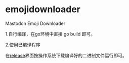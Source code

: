 # emojidownloader
Mastodon Emoji Downloader


1.自行编译，在go环境中直接 go build 即可。


2.使用已编译程序

在[release](https://github.com/Starainrt/emojidownloader/releases)界面按操作系统下载编译好的二进制文件运行即可。
